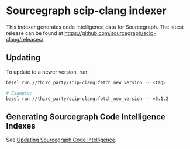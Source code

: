 # Sourcegraph scip-clang indexer

This indexer generates code intelligence data for Sourcegraph. The latest release can be found at https://github.com/sourcegraph/scip-clang/releases/

## Updating

To update to a newer version, run:

```sh
bazel run //third_party/scip-clang:fetch_new_version -- <tag>

# Example:
bazel run //third_party/scip-clang:fetch_new_version -- v0.1.2
```

## Generating Sourcegraph Code Intelligence Indexes

See [Updating Sourcegraph Code Intelligence](/docs/Updating_Sourcegraph.md).
